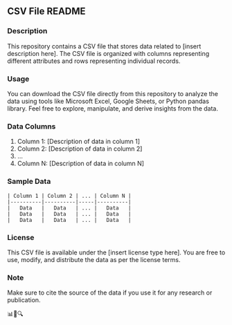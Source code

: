 ## CSV File README

### Description
This repository contains a CSV file that stores data related to [insert description here]. The CSV file is organized with columns representing different attributes and rows representing individual records.

### Usage
You can download the CSV file directly from this repository to analyze the data using tools like Microsoft Excel, Google Sheets, or Python pandas library. Feel free to explore, manipulate, and derive insights from the data.

### Data Columns
1. Column 1: [Description of data in column 1]
2. Column 2: [Description of data in column 2]
3. ...
4. Column N: [Description of data in column N]

### Sample Data
```
| Column 1 | Column 2 | ... | Column N |
|----------|----------|-----|----------|
|   Data   |   Data   | ... |   Data   |
|   Data   |   Data   | ... |   Data   |
|   Data   |   Data   | ... |   Data   |
```

### License
This CSV file is available under the [insert license type here]. You are free to use, modify, and distribute the data as per the license terms.

### Note
Make sure to cite the source of the data if you use it for any research or publication.

📊📑🔍
